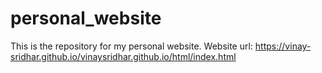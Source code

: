 # personal_website
This is the repository for my personal website.
Website url: https://vinay-sridhar.github.io/vinaysridhar.github.io/html/index.html